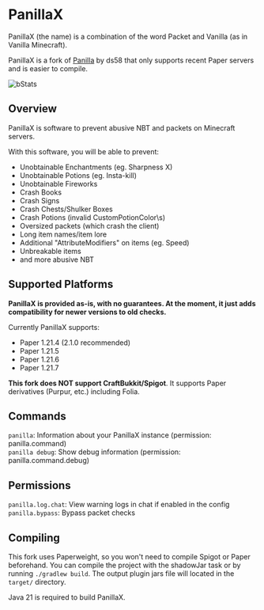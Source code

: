 # PanillaX
PanillaX (the name) is a combination of the word Packet and Vanilla (as in Vanilla Minecraft).

PanillaX is a fork of [Panilla](https://www.spigotmc.org/resources/65694/) by ds58 that only supports recent Paper servers and is easier to compile.

![bStats](https://bstats.org/signatures/bukkit/PanillaX.svg)

## Overview
PanillaX is software to prevent abusive NBT and packets on Minecraft servers.

With this software, you will be able to prevent:

- Unobtainable Enchantments (eg. Sharpness X)
- Unobtainable Potions (eg. Insta-kill)
- Unobtainable Fireworks
- Crash Books
- Crash Signs
- Crash Chests/Shulker Boxes
- Crash Potions (invalid CustomPotionColor\s)
- Oversized packets (which crash the client)
- Long item names/item lore
- Additional "AttributeModifiers" on items (eg. Speed)
- Unbreakable items
- and more abusive NBT

## Supported Platforms

**PanillaX is provided as-is, with no guarantees. At the moment, it just adds compatibility for newer versions to old checks.**

Currently PanillaX supports:
- Paper 1.21.4 (2.1.0 recommended)
- Paper 1.21.5
- Paper 1.21.6
- Paper 1.21.7

**This fork does NOT support CraftBukkit/Spigot**. It supports Paper derivatives (Purpur, etc.) including Folia. 

## Commands
`panilla`: Information about your PanillaX instance (permission: panilla.command)\
`panilla debug`: Show debug information (permission: panilla.command.debug)

## Permissions
`panilla.log.chat`: View warning logs in chat if enabled in the config\
`panilla.bypass`: Bypass packet checks

## Compiling
This fork uses Paperweight, so you won't need to compile Spigot or Paper beforehand.
You can compile the project with the shadowJar task or by running `./gradlew build`. The output plugin jars file will located in the `target/` directory.

Java 21 is required to build PanillaX.